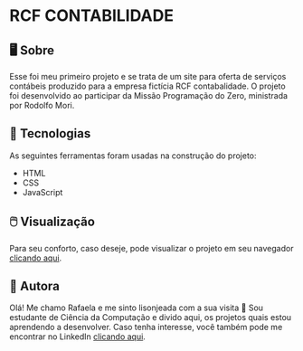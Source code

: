 # RCF CONTABILIDADE

## 🖥️ Sobre 
Esse foi meu primeiro projeto e se trata de um site para oferta de serviços contábeis produzido para a empresa fictícia RCF contabalidade. O projeto foi desenvolvido ao participar da Missão Programação do Zero, ministrada por Rodolfo Mori.

 ## 🧰 Tecnologias
 As seguintes ferramentas foram usadas na construção do projeto:
* HTML
* CSS
* JavaScript

## 🖱️ Visualização
Para seu conforto, caso deseje, pode visualizar o projeto em seu navegador [clicando aqui](https://rcf-contabilidade.netlify.app/). 

## 👸 Autora
Olá! Me chamo Rafaela e me sinto lisonjeada com a sua visita 🙂 
Sou estudante de Ciência da Computação e divido aqui, os projetos quais estou aprendendo a desenvolver. 
Caso tenha interesse, você também pode me encontrar no LinkedIn [clicando aqui](https://www.linkedin.com/in/rafaela-chinaglia-ferreira-333203116/).
